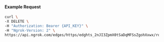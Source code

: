 <!-- Code generated for API Clients. DO NOT EDIT. -->

#### Example Request

```bash
curl \
-X DELETE \
-H "Authorization: Bearer {API_KEY}" \
-H "Ngrok-Version: 2" \
https://api.ngrok.com/edges/https/edghts_2nJI3ZpmX0tSaDqMFSsZgohXxwx/routes/edghtsrt_2nJI3ZkuaIkNPZHw8I4BDS8QWik/oauth
```
